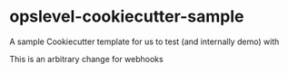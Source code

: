 # opslevel-cookiecutter-sample

A sample Cookiecutter template for us to test (and internally demo) with

This is an arbitrary change for webhooks
